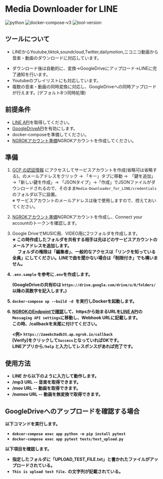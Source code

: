 # Media Downloader for LINE

![python](https://img.shields.io/badge/Python-3.9+-skyblue?style=plastic&logo=python)
![docker-compose-v3](https://img.shields.io/badge/docker_compose-v3-blue?style=plastic&logo=docker)
![tool-version](https://img.shields.io/badge/tool-v1.3.0-darkred?style=plastic&logo=pastebin)

## ツールについて
- LINEからYoutube,tiktok,soundcloud,Twitter,dailymotion,ニコニコ動画から音楽・動画のダウンロードに対応しています。<p>
- ダウンロード後は自動的に、変換→GoogleDriveにアップロード→LINEに完了通知を行います。
- Youtubeのプレイリストにも対応しています。
- 複数の音楽・動画の同時変換に対応し、GoogleDriveへの同時アップロードが行えます。(デフォルト8つ同時処理)

## 前提条件
- [LINE API](https://developers.line.biz/console/)を取得してください。
- [GoogleDriveAPI](https://console.developers.google.com/apis/library/drive.googleapis.com)を有効にします。
- docker-composeを準備してください。
- [NGROKアカウント準備](https://dashboard.ngrok.com/get-started/setup)NGROKアカウントを作成してください。
<p>

## 準備
1. [GCP の認証情報](https://console.cloud.google.com/apis/credentials) にアクセスしてサービスアカウントを作成(省略可は省略する)。のメールアドレスをクリック → 「キー」タブに移動 →　「鍵を追加」→「新しい鍵を作成」→ 「JSONタイプ」→「作成」でJSONファイルがダウンロードされるので、そのまま`Media-Downloader_for_LINE/credentials`のフォルダ以下に設置。<br />
※ サービスアカウントのメールアドレスは後で使用しますので、控えておいてください。<br />

2. [NGROKアカウント準備](https://dashboard.ngrok.com/get-started/setup)NGROKアカウントを作成し、Connect your accountのトークンを確認します。

3. Google DriveでMUSIC用、VIDEO用に2つフォルダを作成します。<br />
<b />※ この時作成したフォルダを共有する相手は先ほどのサービスアカウントのメールアドレスを追加します。<br />
　 フォルダの権限は「編集者」、一般的なアクセスは「リンクを知っている全員」にしてください。LINEで曲を聞かない場合は「制限付き」でも構いません。

4. `.env.sample` を参考に`.env`を作成します。<p>
(GoogleDriveの共有IDは `https://drive.google.com/drive/u/0/folders/` 以降の英数字を記入します。)


5. `docker-compose up --build -d `を実行しDockerを起動します。

6. [NGROKのEndpointで確認](https://dashboard.ngrok.com/cloud-edge/endpoints)して、httpsから始まるURLを[LINE API](https://developers.line.biz/console/)の`Messaging API settings`に移動し、Webhook URLに記載します。<br>この時、/callbackを末尾に付けてください。<p>
  <例> `https://2aeebc8adb35.ap.ngrok.io/callback`<br>
  [Verify]をクリックして`Success`となっていればOKです。<br>
  LINEアプリから`/help` と入力してレスポンスがあれば完了です。
## 使用方法
- LINE から以下のように入力して動作します。
- /mp3 URL -- 音楽を取得できます。
- /mov URL -- 動画を取得できます。
- /nomov URL -- 動画を無変換で取得できます。

## GoogleDriveへのアップロードを確認する場合
以下コマンドを実行します。
- `dokcer-compose exec app python -m pip install pytest`
- `docker-compose exec app pytest tests/test_upload.py`

以下項目を確認します。
- 指定したフォルダに「UPLOAD_TEST_FILE.txt」と書かれたファイルがアップロードされている。
- `This is upload test file.` の文字列が記載されている。